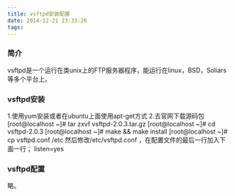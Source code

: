```yaml
---
title: vsftpd安装配置
date: 2014-12-21 23:33:26
tags: 
---
```

### 简介
vsftpd是一个运行在类unix上的FTP服务器程序，能运行在linux，BSD，Soliars等多个平台上。

### vsftpd安装
1.使用yum安装或者在ubuntu上面使用apt-get方式
2.去官网下载源码包
[root@localhost ~]# tar zxvf vsftpd-2.0.3.tar.gz
[root@localhost ~]# cd vsftpd-2.0.3
[root@localhost ~]# make && make install
[root@localhost ~]# cp vsftpd.conf /etc
然后修改/etc/vsftpd.conf ，在配置文件的最后一行加入下面一行；
listen=yes

### vsftpd配置
略。